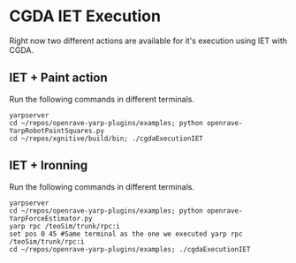 # CGDA IET Execution

Right now two different actions are available for it's execution using IET with CGDA.

## IET + Paint action

Run the following commands in different terminals.

```
yarpserver 
cd ~/repos/openrave-yarp-plugins/examples; python openrave-YarpRobotPaintSquares.py 
cd ~/repos/xgnitive/build/bin; ./cgdaExecutionIET
```

## IET + Ironning

Run the following commands in different terminals.

```
yarpserver
cd ~/repos/openrave-yarp-plugins/examples; python openrave-YarpForceEstimator.py
yarp rpc /teoSim/trunk/rpc:i
set pos 0 45 #Same terminal as the one we executed yarp rpc /teoSim/trunk/rpc:i
cd ~/repos/openrave-yarp-plugins/examples; ./cgdaExecutionIET
```
